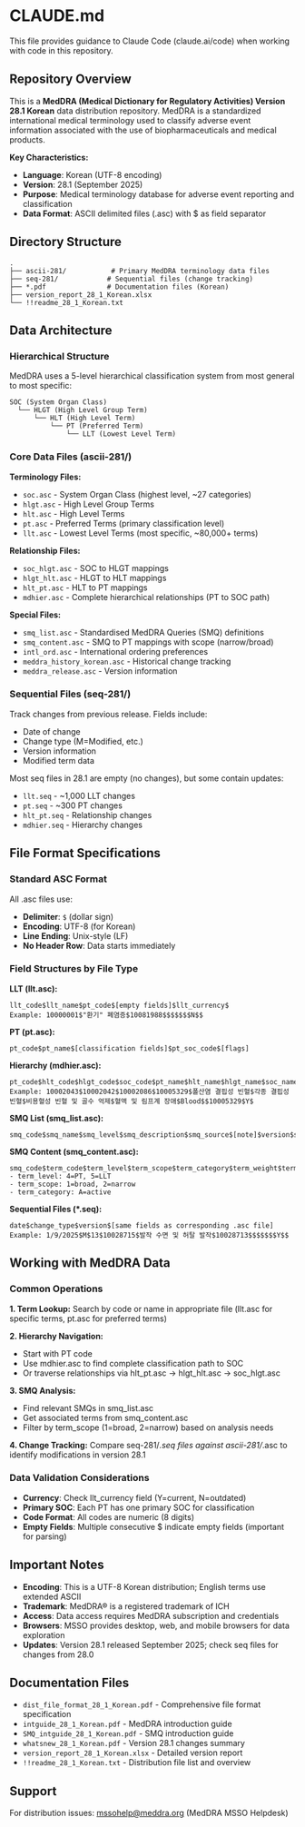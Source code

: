 # CLAUDE.md

This file provides guidance to Claude Code (claude.ai/code) when working with code in this repository.

## Repository Overview

This is a **MedDRA (Medical Dictionary for Regulatory Activities) Version 28.1 Korean** data distribution repository. MedDRA is a standardized international medical terminology used to classify adverse event information associated with the use of biopharmaceuticals and medical products.

**Key Characteristics:**
- **Language**: Korean (UTF-8 encoding)
- **Version**: 28.1 (September 2025)
- **Purpose**: Medical terminology database for adverse event reporting and classification
- **Data Format**: ASCII delimited files (.asc) with $ as field separator

## Directory Structure

```
.
├── ascii-281/           # Primary MedDRA terminology data files
├── seq-281/            # Sequential files (change tracking)
├── *.pdf               # Documentation files (Korean)
├── version_report_28_1_Korean.xlsx
└── !!readme_28_1_Korean.txt
```

## Data Architecture

### Hierarchical Structure

MedDRA uses a 5-level hierarchical classification system from most general to most specific:

```
SOC (System Organ Class)
  └── HLGT (High Level Group Term)
      └── HLT (High Level Term)
          └── PT (Preferred Term)
              └── LLT (Lowest Level Term)
```

### Core Data Files (ascii-281/)

**Terminology Files:**
- `soc.asc` - System Organ Class (highest level, ~27 categories)
- `hlgt.asc` - High Level Group Terms
- `hlt.asc` - High Level Terms
- `pt.asc` - Preferred Terms (primary classification level)
- `llt.asc` - Lowest Level Terms (most specific, ~80,000+ terms)

**Relationship Files:**
- `soc_hlgt.asc` - SOC to HLGT mappings
- `hlgt_hlt.asc` - HLGT to HLT mappings
- `hlt_pt.asc` - HLT to PT mappings
- `mdhier.asc` - Complete hierarchical relationships (PT to SOC path)

**Special Files:**
- `smq_list.asc` - Standardised MedDRA Queries (SMQ) definitions
- `smq_content.asc` - SMQ to PT mappings with scope (narrow/broad)
- `intl_ord.asc` - International ordering preferences
- `meddra_history_korean.asc` - Historical change tracking
- `meddra_release.asc` - Version information

### Sequential Files (seq-281/)

Track changes from previous release. Fields include:
- Date of change
- Change type (M=Modified, etc.)
- Version information
- Modified term data

Most seq files in 28.1 are empty (no changes), but some contain updates:
- `llt.seq` - ~1,000 LLT changes
- `pt.seq` - ~300 PT changes
- `hlt_pt.seq` - Relationship changes
- `mdhier.seq` - Hierarchy changes

## File Format Specifications

### Standard ASC Format

All .asc files use:
- **Delimiter**: `$` (dollar sign)
- **Encoding**: UTF-8 (for Korean)
- **Line Ending**: Unix-style (LF)
- **No Header Row**: Data starts immediately

### Field Structures by File Type

**LLT (llt.asc):**
```
llt_code$llt_name$pt_code$[empty fields]$llt_currency$
Example: 10000001$"환기" 폐염증$10081988$$$$$$$N$$
```

**PT (pt.asc):**
```
pt_code$pt_name$[classification fields]$pt_soc_code$[flags]
```

**Hierarchy (mdhier.asc):**
```
pt_code$hlt_code$hlgt_code$soc_code$pt_name$hlt_name$hlgt_name$soc_name$soc_abbrev$$primary_soc_code$[flag]
Example: 10002043$10002042$10002086$10005329$폴산염 결핍성 빈혈$각종 결핍성 빈혈$비용혈성 빈혈 및 골수 억제$혈액 및 림프계 장애$Blood$$10005329$Y$
```

**SMQ List (smq_list.asc):**
```
smq_code$smq_name$smq_level$smq_description$smq_source$[note]$version$status$algorithm_flag$
```

**SMQ Content (smq_content.asc):**
```
smq_code$term_code$term_level$term_scope$term_category$term_weight$term_status$term_addition_version$term_last_modified_version$
- term_level: 4=PT, 5=LLT
- term_scope: 1=broad, 2=narrow
- term_category: A=active
```

**Sequential Files (*.seq):**
```
date$change_type$version$[same fields as corresponding .asc file]
Example: 1/9/2025$M$13$10028715$발작 수면 및 허탈 발작$10028713$$$$$$$Y$$
```

## Working with MedDRA Data

### Common Operations

**1. Term Lookup:**
Search by code or name in appropriate file (llt.asc for specific terms, pt.asc for preferred terms)

**2. Hierarchy Navigation:**
- Start with PT code
- Use mdhier.asc to find complete classification path to SOC
- Or traverse relationships via hlt_pt.asc → hlgt_hlt.asc → soc_hlgt.asc

**3. SMQ Analysis:**
- Find relevant SMQs in smq_list.asc
- Get associated terms from smq_content.asc
- Filter by term_scope (1=broad, 2=narrow) based on analysis needs

**4. Change Tracking:**
Compare seq-281/*.seq files against ascii-281/*.asc to identify modifications in version 28.1

### Data Validation Considerations

- **Currency**: Check llt_currency field (Y=current, N=outdated)
- **Primary SOC**: Each PT has one primary SOC for classification
- **Code Format**: All codes are numeric (8 digits)
- **Empty Fields**: Multiple consecutive $ indicate empty fields (important for parsing)

## Important Notes

- **Encoding**: This is a UTF-8 Korean distribution; English terms use extended ASCII
- **Trademark**: MedDRA® is a registered trademark of ICH
- **Access**: Data access requires MedDRA subscription and credentials
- **Browsers**: MSSO provides desktop, web, and mobile browsers for data exploration
- **Updates**: Version 28.1 released September 2025; check seq files for changes from 28.0

## Documentation Files

- `dist_file_format_28_1_Korean.pdf` - Comprehensive file format specification
- `intguide_28_1_Korean.pdf` - MedDRA introduction guide
- `SMQ_intguide_28_1_Korean.pdf` - SMQ introduction guide
- `whatsnew_28_1_Korean.pdf` - Version 28.1 changes summary
- `version_report_28_1_Korean.xlsx` - Detailed version report
- `!!readme_28_1_Korean.txt` - Distribution file list and overview

## Support

For distribution issues: mssohelp@meddra.org (MedDRA MSSO Helpdesk)
